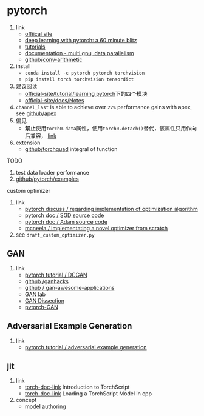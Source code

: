# pytorch

1. link
   * [offiical site](http://pytorch.org/)
   * [deep learning with pytorch: a 60 minute blitz](https://pytorch.org/tutorials/beginner/deep_learning_60min_blitz.html)
   * [tutorials](http://pytorch.org/tutorials/)
   * [documentation - multi gpu, data parallelism](https://pytorch.org/tutorials/beginner/blitz/data_parallel_tutorial.html)
   * [github/conv-arithmetic](https://github.com/vdumoulin/conv_arithmetic)
2. install
   * `conda install -c pytorch pytorch torchvision`
   * `pip install torch torchvision tensordict`
3. 建议阅读
   * [official-site/tutorial/learning pytorch](https://pytorch.org/tutorials/#learning-pytorch)下的四个模块
   * [official-site/docs/Notes](https://pytorch.org/docs/stable/index.html)
4. `channel_last` is able to achieve over `22%` performance gains with apex, see [github/apex](https://pytorch.org/tutorials/intermediate/memory_format_tutorial.html#performance-gains)
5. 偏见
   * **禁止**使用`torch0.data`属性，使用`torch0.detach()`替代，该属性只用作向后兼容， [link](https://pytorch.org/docs/stable/onnx.html#avoid-using-data-field)
6. extension
   * [github/torchquad](https://github.com/esa/torchquad) integral of function

TODO

1. test data loader performance
2. [github/pytorch/examples](https://github.com/pytorch/examples)

custom optimizer

1. link
   * [pytorch discuss / regarding implementation of optimization algorithm](https://discuss.pytorch.org/t/regarding-implementation-of-optimization-algorithm/20920/2)
   * [pytorch doc / SGD source code](https://pytorch.org/docs/stable/_modules/torch/optim/sgd.html#SGD)
   * [pytorch doc / Adam source code](https://pytorch.org/docs/stable/_modules/torch/optim/adam.html#Adam)
   * [mcneela / implementating a novel optimizer from scratch](http://mcneela.github.io/machine_learning/2019/09/03/Writing-Your-Own-Optimizers-In-Pytorch.html)
2. see `draft_custom_optimizer.py`

## GAN

1. link
   * [pytorch tutorial / DCGAN](https://pytorch.org/tutorials/beginner/dcgan_faces_tutorial.html)
   * [github /ganhacks](https://github.com/soumith/ganhacks)
   * [github / gan-awesome-applications](https://github.com/nashory/gans-awesome-applications)
   * [GAN lab](https://poloclub.github.io/ganlab/)
   * [GAN Dissection](https://gandissect.csail.mit.edu/)
   * [pytorch-GAN](https://github.com/eriklindernoren/PyTorch-GAN)

## Adversarial Example Generation

1. link
   * [pytorch tutorial / adversarial example generation](https://pytorch.org/tutorials/beginner/fgsm_tutorial.html)

## jit

1. link
   * [torch-doc-link](https://pytorch.org/tutorials/beginner/Intro_to_TorchScript_tutorial.html) Introduction to TorchScript
   * [torch-doc-link](https://pytorch.org/tutorials/advanced/cpp_export.html) Loading a TorchScript Model in cpp
2. concept
   * model authoring
